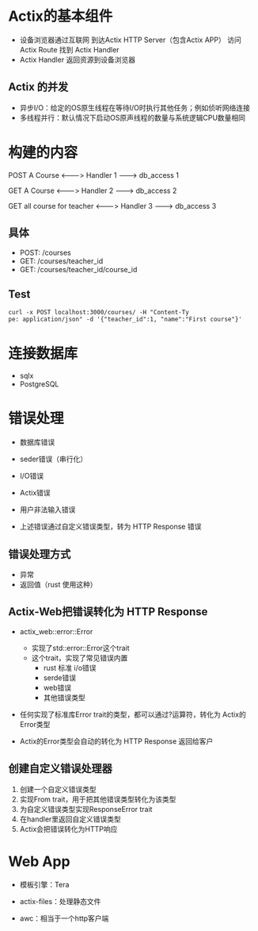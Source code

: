# Actix的基本组件

- 设备浏览器通过互联网 到达Actix HTTP Server（包含Actix APP） 访问 Actix Route 找到 Actix Handler
- Actix Handler 返回资源到设备浏览器


## Actix 的并发
- 异步I/O：给定的OS原生线程在等待I/O时执行其他任务；例如侦听网络连接
- 多线程并行：默认情况下启动OS原声线程的数量与系统逻辑CPU数量相同


# 构建的内容

POST A Course <---> Handler 1 ---> db_access 1

GET A Course <---> Handler 2 ---> db_access 2

GET all course for teacher <---> Handler 3 ---> db_access 3

## 具体
- POST: /courses
- GET: /courses/teacher_id
- GET: /courses/teacher_id/course_id

## Test

```shell
curl -x POST localhost:3000/courses/ -H "Content-Ty
pe: application/json" -d '{"teacher_id":1, "name":"First course"}'
```

# 连接数据库

- sqlx
- PostgreSQL

# 错误处理

- 数据库错误
- seder错误（串行化）
- I/O错误
- Actix错误
- 用户非法输入错误

- 上述错误通过自定义错误类型，转为 HTTP Response 错误

## 错误处理方式
- 异常
- 返回值（rust 使用这种）

## Actix-Web把错误转化为 HTTP Response

- actix_web::error::Error
  - 实现了std::error::Error这个trait
  - 这个trait，实现了常见错误内置
    - rust 标准 i/o错误
    - serde错误
    - web错误
    - 其他错误类型

- 任何实现了标准库Error trait的类型，都可以通过?运算符，转化为 Actix的 Error类型

- Actix的Error类型会自动的转化为 HTTP Response 返回给客户

## 创建自定义错误处理器
1. 创建一个自定义错误类型
2. 实现From trait，用于把其他错误类型转化为该类型
3. 为自定义错误类型实现ResponseError trait
4. 在handler里返回自定义错误类型
5. Actix会把错误转化为HTTP响应

# Web App

- 模板引擎：Tera

- actix-files：处理静态文件
- awc：相当于一个http客户端
